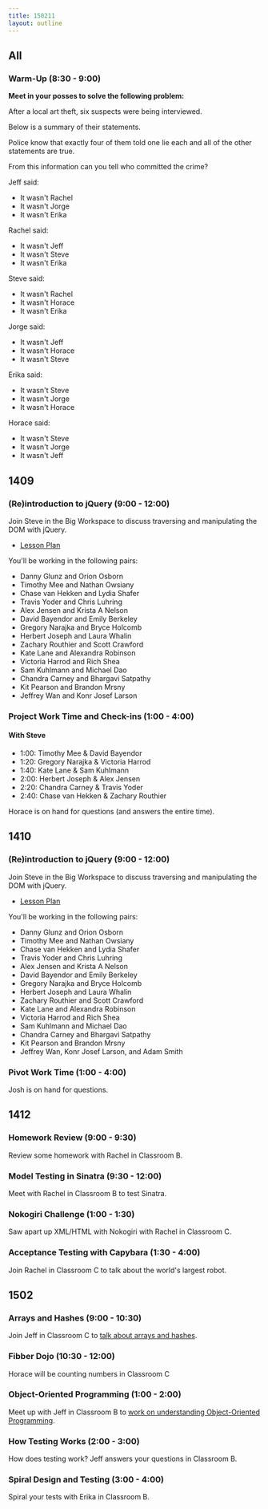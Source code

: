 ```yaml
---
title: 150211
layout: outline
---
```


## All

### Warm-Up (8:30 - 9:00)

**Meet in your posses to solve the following problem:**

After a local art theft, six suspects were being interviewed.

Below is a summary of their statements.

Police know that exactly four of them told one lie each and all of the other statements are true.

From this information can you tell who committed the crime?

Jeff said:

  * It wasn't Rachel
  * It wasn't Jorge
  * It wasn't Erika

Rachel said:

  * It wasn't Jeff
  * It wasn't Steve
  * It wasn't Erika

Steve said:

  * It wasn't Rachel
  * It wasn't Horace
  * It wasn't Erika

Jorge said:

  * It wasn't Jeff
  * It wasn't Horace
  * It wasn't Steve

Erika said:

  * It wasn't Steve
  * It wasn't Jorge
  * It wasn't Horace

Horace said:

  * It wasn't Steve
  * It wasn't Jorge
  * It wasn't Jeff

## 1409

### (Re)introduction to jQuery (9:00 - 12:00)

Join Steve in the Big Workspace to discuss traversing and manipulating the DOM with jQuery.

* [Lesson Plan](https://github.com/turingschool/lesson_plans/blob/master/ruby_04-apis_and_scalability/jquery_dom_traversal_and_manipulation.md)

You'll be working in the following pairs:

* Danny Glunz and Orion Osborn
* Timothy Mee and Nathan Owsiany
* Chase van Hekken and Lydia Shafer
* Travis Yoder and Chris Luhring
* Alex Jensen and Krista A Nelson
* David Bayendor and Emily Berkeley
* Gregory Narajka and Bryce Holcomb
* Herbert Joseph and Laura Whalin
* Zachary Routhier and Scott Crawford
* Kate Lane and Alexandra Robinson
* Victoria Harrod and Rich Shea
* Sam Kuhlmann and Michael Dao
* Chandra Carney and Bhargavi Satpathy
* Kit Pearson and Brandon Mrsny
* Jeffrey Wan and Konr Josef Larson

### Project Work Time and Check-ins (1:00 - 4:00)

#### With Steve

* 1:00: Timothy Mee & David Bayendor
* 1:20: Gregory Narajka & Victoria Harrod
* 1:40: Kate Lane & Sam Kuhlmann
* 2:00: Herbert Joseph & Alex Jensen
* 2:20: Chandra Carney & Travis Yoder
* 2:40: Chase van Hekken & Zachary Routhier

Horace is on hand for questions (and answers the entire time).

## 1410

### (Re)introduction to jQuery (9:00 - 12:00)

Join Steve in the Big Workspace to discuss traversing and manipulating the DOM with jQuery.

* [Lesson Plan](https://github.com/turingschool/lesson_plans/blob/master/ruby_04-apis_and_scalability/jquery_dom_traversal_and_manipulation.md)

You'll be working in the following pairs:

* Danny Glunz and Orion Osborn
* Timothy Mee and Nathan Owsiany
* Chase van Hekken and Lydia Shafer
* Travis Yoder and Chris Luhring
* Alex Jensen and Krista A Nelson
* David Bayendor and Emily Berkeley
* Gregory Narajka and Bryce Holcomb
* Herbert Joseph and Laura Whalin
* Zachary Routhier and Scott Crawford
* Kate Lane and Alexandra Robinson
* Victoria Harrod and Rich Shea
* Sam Kuhlmann and Michael Dao
* Chandra Carney and Bhargavi Satpathy
* Kit Pearson and Brandon Mrsny
* Jeffrey Wan, Konr Josef Larson, and Adam Smith

### Pivot Work Time (1:00 - 4:00)

Josh is on hand for questions.

## 1412

### Homework Review (9:00 - 9:30)

Review some homework with Rachel in Classroom B.

### Model Testing in Sinatra (9:30 - 12:00)

Meet with Rachel in Classroom B to test Sinatra.

### Nokogiri Challenge (1:00 - 1:30)

Saw apart up XML/HTML with Nokogiri with Rachel in Classroom C.

### Acceptance Testing with Capybara (1:30 - 4:00)

Join Rachel in Classroom C to talk about the world's largest robot.

## 1502

### Arrays and Hashes (9:00 - 10:30)

Join Jeff in Classroom C to [talk about arrays and hashes](https://github.com/turingschool/lesson_plans/blob/master/ruby_01-object_oriented_programming_with_ruby/arrays_and_hashes.markdown).

### Fibber Dojo (10:30 - 12:00)

Horace will be counting numbers in Classroom C

### Object-Oriented Programming (1:00 - 2:00)

Meet up with Jeff in Classroom B to [work on understanding Object-Oriented Programming](https://github.com/turingschool/lesson_plans/blob/master/ruby_01-object_oriented_programming_with_ruby/object_oriented_programming.markdown).

### How Testing Works (2:00 - 3:00)

How does testing work? Jeff answers your questions in Classroom B.

### Spiral Design and Testing (3:00 - 4:00)

Spiral your tests with Erika in Classroom B.
